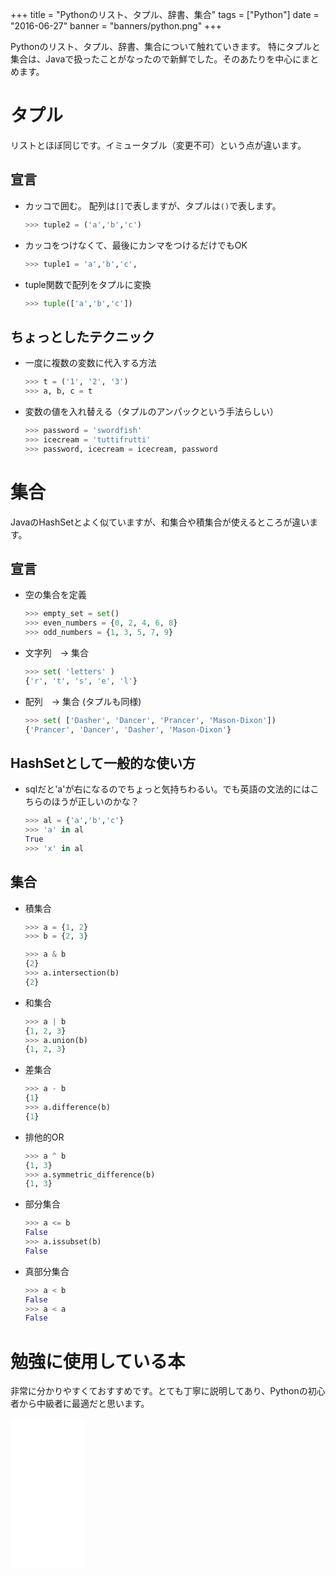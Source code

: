 +++
title = "Pythonのリスト、タプル、辞書、集合"
tags = ["Python"]
date = "2016-06-27"
banner = "banners/python.png"
+++

Pythonのリスト、タプル、辞書、集合について触れていきます。
特にタプルと集合は、Javaで扱ったことがなったので新鮮でした。そのあたりを中心にまとめます。

<!--more-->

# タプル

  リストとほぼ同じです。イミュータブル（変更不可）という点が違います。

## 宣言

  - カッコで囲む。 配列は`[]`で表しますが、タプルは`()`で表します。

      ```python
      >>> tuple2 = ('a','b','c')
      ```

  - カッコをつけなくて、最後にカンマをつけるだけでもOK

      ```python
      >>> tuple1 = 'a','b','c',
      ```

  - tuple関数で配列をタプルに変換

      ```python
      >>> tuple(['a','b','c'])
      ```

## ちょっとしたテクニック

  - 一度に複数の変数に代入する方法

      ```python
      >>> t = ('1', '2', '3')
      >>> a, b, c = t
      ```

  - 変数の値を入れ替える（タプルのアンパックという手法らしい）

      ```python
      >>> password = 'swordfish'
      >>> icecream = 'tuttifrutti'
      >>> password, icecream = icecream, password
      ```


# 集合

  JavaのHashSetとよく似ていますが、和集合や積集合が使えるところが違います。

## 宣言

- 空の集合を定義

    ```python
    >>> empty_set = set()
    >>> even_numbers = {0, 2, 4, 6, 8}
    >>> odd_numbers = {1, 3, 5, 7, 9}
    ```

- 文字列　-> 集合

    ```python
    >>> set( 'letters' )
    {'r', 't', 's', 'e', 'l'}
    ```

- 配列　-> 集合 (タプルも同様)

    ```python
    >>> set( ['Dasher', 'Dancer', 'Prancer', 'Mason-Dixon'])
    {'Prancer', 'Dancer', 'Dasher', 'Mason-Dixon'}
    ```

## HashSetとして一般的な使い方

  - sqlだと'a'が右になるのでちょっと気持ちわるい。でも英語の文法的にはこちらのほうが正しいのかな？

    ```python
    >>> al = {'a','b','c'}
    >>> 'a' in al
    True
    >>> 'x' in al
    ```

## 集合

- 積集合

    ```python
    >>> a = {1, 2}
    >>> b = {2, 3}

    >>> a & b
    {2}
    >>> a.intersection(b)
    {2}
    ```

- 和集合

    ```python
    >>> a | b
    {1, 2, 3}
    >>> a.union(b)
    {1, 2, 3}
    ```

- 差集合

    ```python
    >>> a - b
    {1}
    >>> a.difference(b)
    {1}
    ```

- 排他的OR

    ```python
    >>> a ^ b
    {1, 3}
    >>> a.symmetric_difference(b)
    {1, 3}
  ```

- 部分集合

    ```python
    >>> a <= b
    False
    >>> a.issubset(b)
    False
    ```

- 真部分集合

    ```python
    >>> a < b
    False
    >>> a < a
    False
    ```

# 勉強に使用している本

非常に分かりやすくておすすめです。とても丁寧に説明してあり、Pythonの初心者から中級者に最適だと思います。

<iframe src="//rcm-fe.amazon-adsystem.com/e/cm?lt1=_blank&bc1=000000&IS2=1&nou=1&bg1=FFFFFF&fc1=000000&lc1=0000FF&t=bmsirato-22&o=9&p=8&l=as1&m=amazon&f=ifr&ref=qf_sp_asin_til&asins=4873117380" style="width:120px;height:240px;" scrolling="no" marginwidth="0" marginheight="0" frameborder="0"></iframe>
